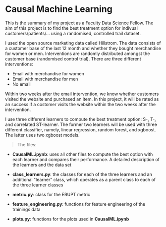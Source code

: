 <h1>Causal Machine Learning</h1> 

This is the summary of my project as a Faculty Data Science Fellow. The aim of this project is to find the best treatment option for indivual customers/patients/... using a randomised, controlled trail dataset.

I used the open source marketing data called Hillstrom. The data consists of a customer base of the last 12 month and whether they bought merchandise for women or men. Interventions are randomly distributed amongst the customer base (randomised control trial). There are three different interventions:

- Email with merchandise for women
- Email with merchandise for men
- No email

Within two weeks after the email intervention, we know whether customers visited the website and purchased an item. In this project, it will be rated as an success if a costomer visits the website within the two weeks after the intervention.

I use three different learners to compute the best treatment option: S-, T-, and correlated ST-learner. The former two learners will be used with three different classifier, namely, linear regression, random forest, and xgboost. The latter uses two xgboost models.

> The files:

* __CausalML.ipynb__: uses all other files to compute the best option with each learner and compares their performance. A detailed description of the learners and the data set

* __class_learners.py__: the classes for each of the three learners and an additional "learner" class, which operates as a parent class to each of the three learner classes

* __metric.py__: class for the ERUPT metric

* __feature_engineering.py__: functions for feature engineering of the trainings data

* __plots.py__: functions for the plots used in __CausalML.ipynb__



